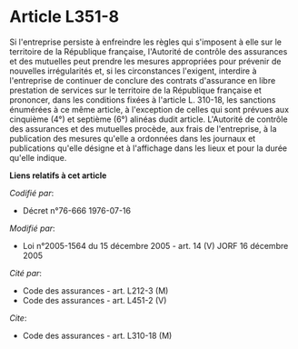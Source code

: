 # Article L351-8

Si l'entreprise persiste à enfreindre les règles qui s'imposent à elle sur le territoire de la République française,
l'Autorité de contrôle des assurances et des mutuelles peut prendre les mesures appropriées pour prévenir de nouvelles
irrégularités et, si les circonstances l'exigent, interdire à l'entreprise de continuer de conclure des contrats d'assurance
en libre prestation de services sur le territoire de la République française et prononcer, dans les conditions fixées à
l'article L. 310-18, les sanctions énumérées à ce même article, à l'exception de celles qui sont prévues aux cinquième (4°)
et septième (6°) alinéas dudit article. L'Autorité de contrôle des assurances et des mutuelles procède, aux frais de
l'entreprise, à la publication des mesures qu'elle a ordonnées dans les journaux et publications qu'elle désigne et à
l'affichage dans les lieux et pour la durée qu'elle indique.

**Liens relatifs à cet article**

_Codifié par_:

  - Décret n°76-666 1976-07-16

_Modifié par_:

  - Loi n°2005-1564 du 15 décembre 2005 - art. 14 (V) JORF 16 décembre 2005

_Cité par_:

  - Code des assurances - art. L212-3 (M)
  - Code des assurances - art. L451-2 (V)

_Cite_:

  - Code des assurances - art. L310-18 (M)
